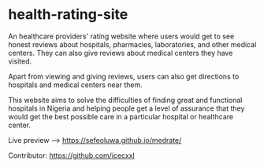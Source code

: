 # health-rating-site

An healthcare providers' rating website where users would get to see honest reviews about hospitals, pharmacies, laboratories, and other medical centers. They can also give reviews about medical centers they have visited. 

Apart from viewing and giving reviews, users can also get directions to hospitals and medical centers near them. 

This website aims to solve the difficulties of finding great and functional hospitals in Nigeria and helping people get a level of assurance that they would get the best possible care in a particular hospital or healthcare center.

Live preview --> https://sefeoluwa.github.io/medrate/

Contributor: https://github.com/icecxxl
